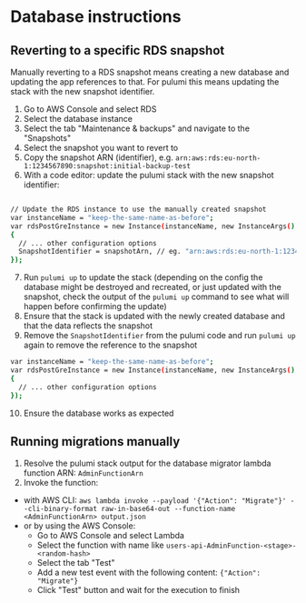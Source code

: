 # Database instructions

## Reverting to a specific RDS snapshot

Manually reverting to a RDS snapshot means creating a new database and updating the app references to that. For pulumi this means updating the stack with the new snapshot identifier.

1. Go to AWS Console and select RDS
2. Select the database instance
3. Select the tab "Maintenance & backups" and navigate to the "Snapshots"
4. Select the snapshot you want to revert to
5. Copy the snapshot ARN (identifier), e.g. `arn:aws:rds:eu-north-1:1234567890:snapshot:initial-backup-test`
6. With a code editor: update the pulumi stack with the new snapshot identifier:

```bash

// Update the RDS instance to use the manually created snapshot
var instanceName = "keep-the-same-name-as-before";
var rdsPostGreInstance = new Instance(instanceName, new InstanceArgs()
{
  // ... other configuration options
  SnapshotIdentifier = snapshotArn, // eg. "arn:aws:rds:eu-north-1:1234567890:snapshot:initial-backup-test",
});

```

7. Run `pulumi up` to update the stack (depending on the config the database might be destroyed and recreated, or just updated with the snapshot, check the output of the `pulumi up` command to see what will happen before confirming the update)
8. Ensure that the stack is updated with the newly created database and that the data reflects the snapshot
9. Remove the `SnapshotIdentifier` from the pulumi code and run `pulumi up` again to remove the reference to the snapshot

```bash
var instanceName = "keep-the-same-name-as-before";
var rdsPostGreInstance = new Instance(instanceName, new InstanceArgs()
{
  // ... other configuration options
});
```

10. Ensure the database works as expected

## Running migrations manually

1. Resolve the pulumi stack output for the database migrator lambda function ARN: `AdminFunctionArn`
2. Invoke the function:

- with AWS CLI: `aws lambda invoke --payload '{"Action": "Migrate"}' --cli-binary-format raw-in-base64-out --function-name <AdminFunctionArn> output.json`
- or by using the AWS Console:
  - Go to AWS Console and select Lambda
  - Select the function with name like `users-api-AdminFunction-<stage>-<random-hash>`
  - Select the tab "Test"
  - Add a new test event with the following content: `{"Action": "Migrate"}`
  - Click "Test" button and wait for the execution to finish
